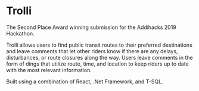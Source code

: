 # Trolli

The Second Place Award winning submission for the Addihacks 2019 Hackathon. 

Trolli allows users to find public transit routes to their preferred destinations and leave comments that let other riders know if there are any delays, disturbances, or route closures along the way. Users leave comments in the form of dings that utilize route, time, and location to keep riders up to date with the most relevant information.

Built using a combination of React, .Net Framework, and T-SQL.
